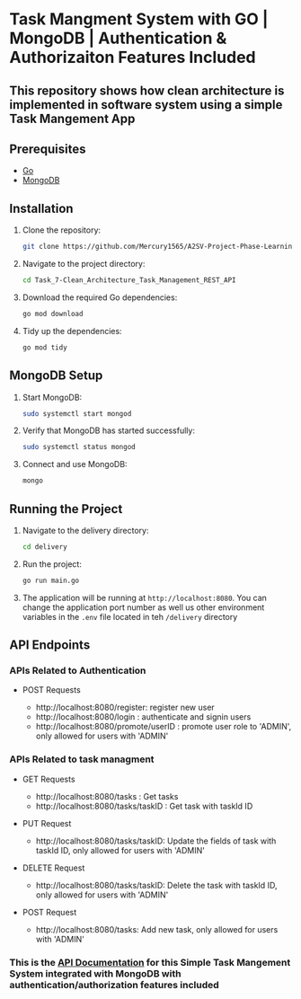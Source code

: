 # Task Mangment System with GO | MongoDB | Authentication & Authorizaiton Features Included
## This repository shows how clean architecture is implemented in software system using a simple Task Mangement App

## Prerequisites

- [Go](https://golang.org/doc/install)
- [MongoDB](https://docs.mongodb.com/manual/installation/)

## Installation

1. Clone the repository:

   ```bash
   git clone https://github.com/Mercury1565/A2SV-Project-Phase-Learning-Tasks
   ```

2. Navigate to the project directory:

   ```bash
   cd Task_7-Clean_Architecture_Task_Management_REST_API
   ```

3. Download the required Go dependencies:

   ```bash
   go mod download
   ```

4. Tidy up the dependencies:
   ```bash
   go mod tidy
   ```

## MongoDB Setup

1. Start MongoDB:

   ```bash
   sudo systemctl start mongod
   ```

2. Verify that MongoDB has started successfully:

   ```bash
   sudo systemctl status mongod
   ```

3. Connect and use MongoDB:
   ```bash
   mongo
   ```

## Running the Project

1. Navigate to the delivery directory:

   ```bash
   cd delivery
   ```

2. Run the project:

   ```bash
   go run main.go
   ```

3. The application will be running at `http://localhost:8080`. You can change the application port number as well us other environment variables in the `.env` file located in teh `/delivery` directory

## API Endpoints

### APIs Related to Authentication

- POST Requests

  - http://localhost:8080/register: register new user
  - http://localhost:8080/login : authenticate and signin users
  - http://localhost:8080/promote/userID : promote user role to 'ADMIN', only allowed for users with 'ADMIN'

### APIs Related to task managment

- GET Requests

  - http://localhost:8080/tasks : Get tasks
  - http://localhost:8080/tasks/taskID : Get task with taskId ID

- PUT Request

  - http://localhost:8080/tasks/taskID: Update the fields of task with taskId ID, only allowed for users with 'ADMIN'

- DELETE Request

  - http://localhost:8080/tasks/taskID: Delete the task with taskId ID, only allowed for users with 'ADMIN'

- POST Request

  - http://localhost:8080/tasks: Add new task, only allowed for users with 'ADMIN'

### This is the [API Documentation](https://documenter.getpostman.com/view/37363410/2sA3s3HB59) for this Simple Task Mangement System integrated with MongoDB with authentication/authorization features included
